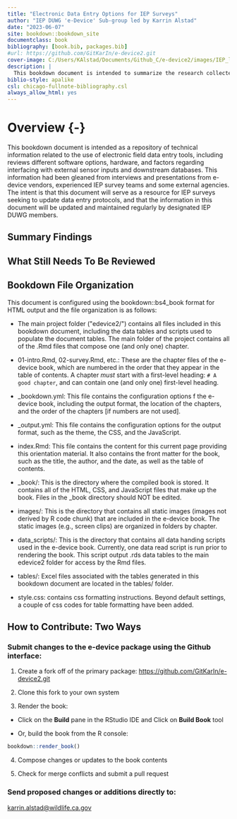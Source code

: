 ```yaml
--- 
title: "Electronic Data Entry Options for IEP Surveys"
author: "IEP DUWG 'e-Device' Sub-group led by Karrin Alstad"
date: "2023-06-07"
site: bookdown::bookdown_site
documentclass: book
bibliography: [book.bib, packages.bib]
#url: https://github.com/GitKarIn/e-device2.git
cover-image: C:/Users/KAlstad/Documents/Github_C/e-device2/images/IEP_logo_compliant_colors.jpg
description: |
  This bookdown document is intended to summarize the research collected by IEP DUWG members regarding the use of electronic data entry tools in IEP Surveys. This project is in-progress and has not been fully reviewed by the IEP DUWG e-device team.
biblio-style: apalike
csl: chicago-fullnote-bibliography.csl
always_allow_html: yes
---
```


# Overview {-}

This bookdown document is intended as a repository of technical information related to the use of electronic field data entry tools, including reviews different software options, hardware, and factors regarding interfacing with external sensor inputs and downstream databases.  This information had been gleaned from interviews and presentations from e-device vendors, experienced IEP survey teams and some external agencies. The intent is that this document will serve as a resource for IEP surveys seeking to update data entry protocols, and that the information in this document will be updated and maintained regularly by designated IEP DUWG members. 


## Summary Findings



## What Still Needs To Be Reviewed 



## Bookdown File Organization


This document is configured using the bookdown::bs4_book format for HTML output and the file organization is as follows:

  * The main project folder ("edevice2/") contains all files included in this bookdown document, including the data tables and scripts used to populate the document tables. The main folder of the project contains all of the .Rmd files that compose one (and only one) chapter. 
 
  * 01-intro.Rmd, 02-survey.Rmd, etc.: These are the chapter files of the e-device book, which are numbered in the order that they appear in the table of contents.  A chapter *must* start with a first-level heading: `# A good chapter`, and can contain one (and only one) first-level heading.

  * _bookdown.yml: This file contains the configuration options f the e-device book, including the output format, the location of the chapters, and the order of the chapters [if numbers are not used].
  
  * _output.yml: This file contains the configuration options for the output format, such as the theme, the CSS, and the JavaScript.
  
  * index.Rmd: This file contains the content for this current page providing this orientation material. It also contains the front matter for the book, such as the title, the author, and the date, as well as the table of contents.  
  
  * _book/: This is the directory where the compiled book is stored. It contains all of the HTML, CSS, and JavaScript files that make up the book.  Files in the _book directory should NOT be edited.
  
  * images/: This is the directory that contains all static images (images not derived by R code chunk) that are included in the e-device book.  The static images (e.g., screen clips) are organized in folders by chapter.
  
  * data_scripts/: This is the directory that contains all data handing scripts used in the e-device book.  Currently, one data read script is run prior to rendering the book. This script output .rds data tables to the main edevice2 folder for access by the Rmd files.
  
  * tables/: Excel files associated with the tables generated in this bookdown document are located in the tables/ folder.
  
  * style.css: contains css formatting instructions.  Beyond default settings, a couple of css codes for table formatting have been added.
  


## How to Contribute: Two Ways


### Submit changes to the e-device package using the Github interface:

1. Create a fork off of the primary package: https://github.com/GitKarIn/e-device2.git

2. Clone this fork to your own system

3. Render the book:

-  Click on the **Build** pane in the RStudio IDE and Click on **Build Book** tool

-  Or, build the book from the R console:

```r
bookdown::render_book()
```

4. Compose changes or updates to the book contents

5. Check for merge conflicts and submit a pull request



### Send proposed changes or additions directly to:

karrin.alstad@wildlife.ca.gov






